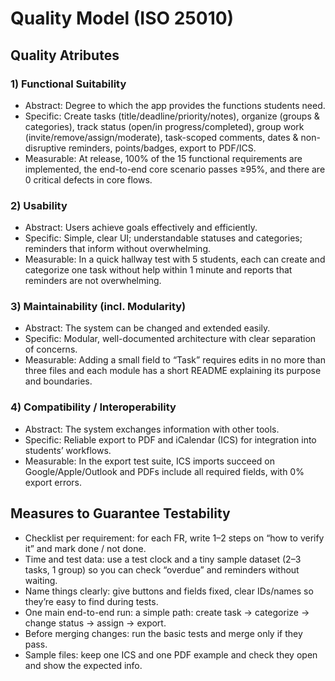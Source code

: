 # Quality Model (ISO 25010)

## Quality Atributes
### 1) Functional Suitability
- Abstract: Degree to which the app provides the functions students need.
- Specific: Create tasks (title/deadline/priority/notes), organize (groups & categories), track status (open/in progress/completed), group work (invite/remove/assign/moderate), task-scoped comments, dates & non-disruptive reminders, points/badges, export to PDF/ICS.
- Measurable: At release, 100% of the 15 functional requirements are implemented, the end-to-end core scenario passes ≥95%, and there are 0 critical defects in core flows.

### 2) Usability
- Abstract: Users achieve goals effectively and efficiently.
- Specific: Simple, clear UI; understandable statuses and categories; reminders that inform without overwhelming.
- Measurable: In a quick hallway test with 5 students, each can create and categorize one task without help within 1 minute and reports that reminders are not overwhelming.

### 3) Maintainability (incl. Modularity)
- Abstract: The system can be changed and extended easily.
- Specific: Modular, well-documented architecture with clear separation of concerns.
- Measurable: Adding a small field to “Task” requires edits in no more than three files and each module has a short README explaining its purpose and boundaries.

### 4) Compatibility / Interoperability
- Abstract: The system exchanges information with other tools.
- Specific: Reliable export to PDF and iCalendar (ICS) for integration into students’ workflows.
- Measurable: In the export test suite, ICS imports succeed on Google/Apple/Outlook and PDFs include all required fields, with 0% export errors.

## Measures to Guarantee Testability
- Checklist per requirement: for each FR, write 1–2 steps on “how to verify it” and mark done / not done.
- Time and test data: use a test clock and a tiny sample dataset (2–3 tasks, 1 group) so you can check “overdue” and reminders without waiting.
- Name things clearly: give buttons and fields fixed, clear IDs/names so they’re easy to find during tests.
- One main end-to-end run: a simple path: create task → categorize → change status → assign → export.
- Before merging changes: run the basic tests and merge only if they pass.
- Sample files: keep one ICS and one PDF example and check they open and show the expected info.